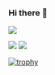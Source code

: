 ### Hi there 👋





![](https://komarev.com/ghpvc/?username=marshxan&style=flat-square&color=ff69b4)
 
<img src="https://github-readme-stats.vercel.app/api/?username=Marshxan&count_private=true&theme=tokyonight&showicons=true">   <img src="https://github-readme-stats.vercel.app/api/top-langs/?username=Marshxan&langs_count=5&theme=tokyonight"><br>    

[![trophy](https://github-profile-trophy.vercel.app/?username=Marshxan&theme=onestar&no-bg=false&title=Organizations,Commits,Repositories)](https://github-profile-trophy.vercel.app/?username=Marshxan&theme=onestar&no-bg=false)
